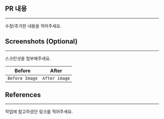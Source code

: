 ## PR 내용
---

수정/추가한 내용을 적어주세요.

## Screenshots (Optional)
---

스크린샷을 첨부해주세요.

| Before | After |
|---|:---:|
| `Before Image` | `After image` |

## References
---

작업에 참고하셨던 링크를 적어주세요.